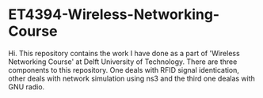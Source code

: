 # ET4394-Wireless-Networking-Course
Hi. This repository contains the work I have done as a part of 'Wireless Networking Course' at Delft University of Technology. There are three
components to this repository. One deals with RFID signal identication, other deals with network simulation using ns3 and the third one dealas with GNU radio.
